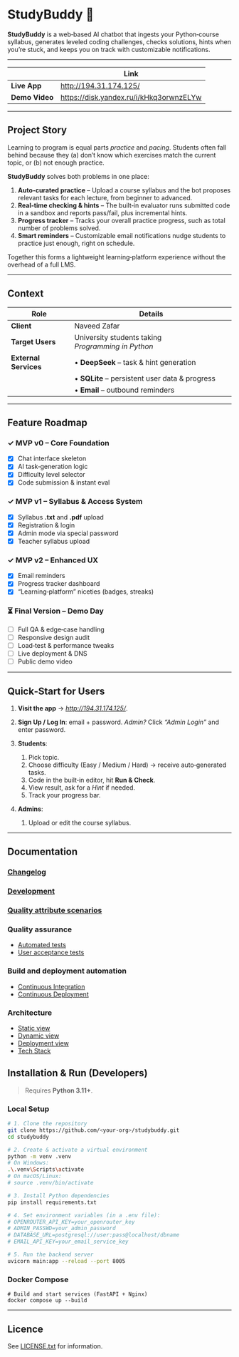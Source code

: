 # StudyBuddy 🐍

**StudyBuddy** is a web‑based AI chatbot that ingests your Python‑course syllabus, generates leveled coding challenges, checks solutions, hints when you’re stuck, and keeps you on track with customizable notifications.

---

|                | Link  |
| -------------- | ----- |
| **Live App**   | http://194.31.174.125/ |
| **Demo Video** | https://disk.yandex.ru/i/kHkq3orwnzELYw |

---

## Project Story

Learning to program is equal parts *practice* and *pacing*.  Students often fall behind because they (a) don’t know which exercises match the current topic, or (b) not enough practice.

**StudyBuddy** solves both problems in one place:

1. **Auto‑curated practice** – Upload a course syllabus and the bot proposes relevant tasks for each lecture, from beginner to advanced.
2. **Real‑time checking & hints** – The built‑in evaluator runs submitted code in a sandbox and reports pass/fail, plus incremental hints.
3. **Progress tracker** – Tracks your overall practice progress, such as total number of problems solved.
4. **Smart reminders** – Customizable email notifications nudge students to practice just enough, right on schedule.

Together this forms a lightweight learning‑platform experience without the overhead of a full LMS.

---

## Context

| Role                                                             | Details                                              |
| ---------------------------------------------------------------- | ---------------------------------------------------- |
| **Client**                                                       | Naveed Zafar                                         |
| **Target Users**                                                 | University students taking *Programming in Python*   |
| **External Services**                                            | • **DeepSeek** – task & hint generation              |                                                     
|                                                                  | • **SQLite** – persistent user data & progress   |
|                                                                  | • **Email** – outbound reminders                     |

---

## Feature Roadmap

### ✓ MVP v0 – Core Foundation

* [x] Chat interface skeleton
* [x] AI task‑generation logic
* [x] Difficulty level selector
* [x] Code submission & instant eval

### ✓ MVP v1 – Syllabus & Access System

* [x] Syllabus **.txt** and **.pdf** upload
* [x] Registration & login
* [x] Admin mode via special password
* [x] Teacher syllabus upload

### ✓ MVP v2 – Enhanced UX

* [x] Email reminders
* [x] Progress tracker dashboard
* [x] “Learning‑platform” niceties (badges, streaks)

### ⏳ Final Version – Demo Day

* [ ] Full QA & edge‑case handling
* [ ] Responsive design audit
* [ ] Load‑test & performance tweaks
* [ ] Live deployment & DNS
* [ ] Public demo video

---

## Quick‑Start for Users

1. **Visit the app** → *http://194.31.174.125/*.
2. **Sign Up / Log In**: email + password.
   *Admin?* Click *“Admin Login”* and enter password.
3. **Students**:

   1. Pick topic.
   2. Choose difficulty (Easy / Medium / Hard)  → receive auto‑generated tasks.
   3. Code in the built‑in editor, hit **Run & Check**.
   4. View result, ask for a *Hint* if needed.
   5. Track your progress bar.
4. **Admins**:

   1. Upload or edit the course syllabus.
---
## Documentation
### [Changelog](https://github.com/Team15SWP/studdybuddy/blob/main/CHANGELOG.md)
### [Development](https://github.com/Team15SWP/studdybuddy/blob/main/CONTRIBUTING.md) 
### [Quality attribute scenarios](https://github.com/Team15SWP/studdybuddy/blob/main/docs/quality-attributes/quality-attribute-scenarios.md)
### Quality assurance
- [Automated tests](https://github.com/Team15SWP/studdybuddy/blob/main/docs/quality-assurance/automated-tests.md)
- [User acceptance tests](https://github.com/Team15SWP/studdybuddy/blob/main/docs/quality-assurance/user-acceptance-tests.md)
### Build and deployment automation
- [Continuous Integration](https://github.com/Team15SWP/studdybuddy/blob/main/docs/automation/continuous-integration.md)
- [Continuous Deployment](https://github.com/Team15SWP/studdybuddy/blob/main/docs/automation/continuous-delivery.md)
### Architecture
- [Static view](https://github.com/Team15SWP/studdybuddy/blob/main/docs/architecture/static-view.md) 
- [Dynamic view](https://github.com/Team15SWP/studdybuddy/blob/main/docs/architecture/dynamic-view.md)
- [Deployment view](https://github.com/Team15SWP/studdybuddy/blob/main/docs/architecture/deployment-view.md)
- [Tech Stack](https://github.com/Team15SWP/studdybuddy/blob/main/docs/architecture/architecture.md)
## Installation & Run (Developers)

> Requires **Python 3.11+**.

### Local Setup
```bash
# 1. Clone the repository
git clone https://github.com/<your-org>/studybuddy.git
cd studybuddy

# 2. Create & activate a virtual environment
python -m venv .venv
# On Windows:
.\.venv\Scripts\activate
# On macOS/Linux:
# source .venv/bin/activate

# 3. Install Python dependencies
pip install requirements.txt

# 4. Set environment variables (in a .env file):
# OPENROUTER_API_KEY=your_openrouter_key
# ADMIN_PASSWD=your_admin_password
# DATABASE_URL=postgresql://user:pass@localhost/dbname
# EMAIL_API_KEY=your_email_service_key

# 5. Run the backend server
uvicorn main:app --reload --port 8005
```
### Docker Compose
```
# Build and start services (FastAPI + Nginx)
docker compose up --build
```
---
## Licence 
See [LICENSE.txt](https://github.com/Team15SWP/studdybuddy/blob/main/LICENSE) for information.
